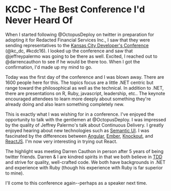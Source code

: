 # KCDC - The Best Conference I'd Never Heard Of

When I started following @OctopusDeploy on twitter in preparation for adopting it for Redacted Financial Services Inc., I saw that they were sending representatives to the [Kansas City Developer's Conference] (@kc_dc, #kcdc16). I looked up the conference and saw that @jeffreypalermo was going to be there as well. Excited, I reached out to @darrencauthon to see if he would be there too. When I got the confirmation, I'd made up my mind to go.

Today was the first day of the conference and I was blown away. There are 1600 people here for this. The topics focus are a little .NET centric but range toward the philosophical as well as the technical. In addition to .NET, there are presentations on R, Ruby, javascript, leadership, etc..  The keynote encouraged attendees to learn more deeply about something they're already doing and also learn something completely new.

This is exactly what I was wishing for in a conference. I've enjoyed the opportunity to talk with the gentlemen at @OctopusDeploy. I was impressed by the quality of Jeffrey Palermo's talk about Continuous Delivery.  I greatly enjoyed hearing about new technologies such as [Semantic UI].  I was fascinated by the differences between [Angular], [Ember], [Knockout], and [ReactJS]. I'm now very interesting in trying out React.

The highlight was meeting Darren Cauthon in person after 5 years of being twitter friends. Darren & I are kindred spirits in that we both believe in [TDD] and strive for quality, well-crafted code. We both have backgrounds in .NET and experience with Ruby (though his experience with Ruby is far superior to mine).

I'll come to this conference again--perhaps as a speaker next time.

[Semantic UI]: https://github.com/Semantic-Org/Semantic-UI
[Angular]: https://angularjs.org/
[Ember]: http://emberjs.com/
[Knockout]: http://knockoutjs.com/
[ReactJS]: https://facebook.github.io/react/
[TDD]: https://en.wikipedia.org/wiki/Test-driven_development
[Kansas City Developer's Conference]: http://www.kcdc.info/#!/
